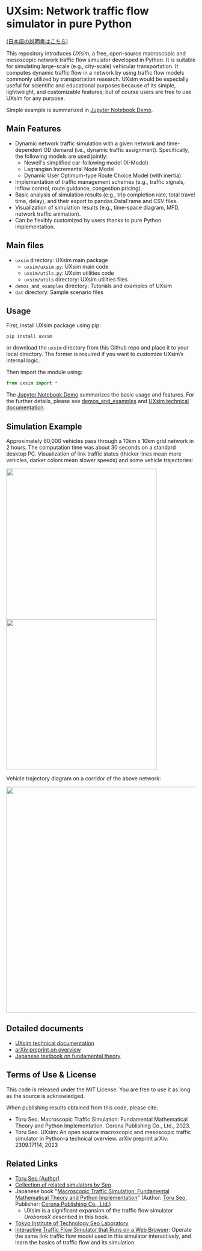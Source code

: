 # UXsim: Network traffic flow simulator in pure Python

[(日本語の説明書はこちら)](https://github.com/toruseo/UXsim/blob/main/README.jp.md)

This repository introduces *UXsim*, a free, open-source macroscopic and mesoscopic network traffic flow simulator developed in Python. 
It is suitable for simulating large-scale (e.g., city-scale) vehicular transportation.
It computes dynamic traffic flow in a network by using traffic flow models commonly utilized by transportation research.
UXsim would be especially useful for scientific and educational purposes because of its simple, lightweight, and customizable features; but of course users are free to use UXsim for any purpose.

Simple example is summarized in [Jupyter Notebook Demo](https://github.com/toruseo/UXsim/blob/main/demos_and_examples/demo_notebook_01en.ipynb).


## Main Features

- Dynamic network traffic simulation with a given network and time-dependent OD demand (i.e., dynamic traffic assignment). Specifically, the following models are used jointly:
	- Newell's simplified car-following model (X-Model)
	- Lagrangian Incremental Node Model
	- Dynamic User Optimum-type Route Choice Model (with inertia)
- Implementation of traffic management schemes (e.g., traffic signals, inflow control, route guidance, congestion pricing).
- Basic analysis of simulation results (e.g., trip completion rate, total travel time, delay), and their export to pandas.DataFrame and CSV files.
- Visualization of simulation results (e.g., time-space diagram, MFD, network traffic animation).
- Can be flexibly customized by users thanks to pure Python implementation.

## Main files

- `uxsim` directory: UXsim main package
	- `uxsim/uxsim.py`: UXsim main code
	- `uxsim/utils.py`: UXsim utilities code
 	- `uxsim/utils` directory:  UXsim utilities files
- `demos_and_examples` directory: Tutorials and examples of UXsim
- `dat` directory: Sample scenario files

## Usage

First, install UXsim package using pip:
```
pip install uxsim
```
or download the `uxsim` directory from this Github repo and place it to your local directory. 
The former is required if you want to customize UXsim’s internal logic.

Then import the module using:
```python
from uxsim import *
```

The [Jupyter Notebook Demo](https://github.com/toruseo/UXsim/blob/main/demos_and_examples/demo_notebook_01en.ipynb) summarizes the basic usage and features.
For the further details, please see [demos_and_examples](https://github.com/toruseo/UXsim/tree/main/demos_and_examples) and [UXsim technical documentation](https://toruseo.jp/UXsim/docs/index.html).

## Simulation Example

Approximately 60,000 vehicles pass through a 10km x 10km grid network in 2 hours. The computation time was about 30 seconds on a standard desktop PC. Visualization of link traffic states (thicker lines mean more vehicles, darker colors mean slower speeds) and some vehicle trajectories:
<p float="left">
<img src="https://github.com/toruseo/UXsim/blob/images/gridnetwork_macro.gif" width="400"/>
<img src="https://github.com/toruseo/UXsim/blob/images/gridnetwork_fancy.gif" width="400"/>
</p>

Vehicle trajectory diagram on a corridor of the above network:

<img src="https://github.com/toruseo/UXsim/blob/images/tsd_traj_links_grid.png" width="600">

## Detailed documents

- [UXsim technical documentation](https://toruseo.jp/UXsim/docs/index.html)
- [arXiv preprint on overview](https://arxiv.org/abs/2309.17114)
- [Japanese textbook on fundamental theory](https://www.coronasha.co.jp/np/isbn/9784339052794/)

## Terms of Use & License

This code is released under the MIT License. You are free to use it as long as the source is acknowledged.

When publishing results obtained from this code, please cite:

- Toru Seo. Macroscopic Traffic Simulation: Fundamental Mathematical Theory and Python Implementation. Corona Publishing Co., Ltd., 2023.
- Toru Seo. UXsim: An open source macroscopic and mesoscopic traffic simulator in Python-a technical overview. arXiv preprint arXiv: 2309.17114, 2023

## Related Links

- [Toru Seo (Author)](https://toruseo.jp/)
- [Collection of related simulators by Seo](https://toruseo.jp/uxsim/)
- Japanese book "[Macroscopic Traffic Simulation: Fundamental Mathematical Theory and Python Implementation](https://www.coronasha.co.jp/np/isbn/9784339052794/)" (Author: [Toru Seo](https://toruseo.jp/), Publisher: [Corona Publishing Co., Ltd.](https://www.coronasha.co.jp/))
	- UXsim is a significant expansion of the traffic flow simulator *UroborosX* described in this book.
- [Tokyo Institute of Technology Seo Laboratory](http://seo.cv.ens.titech.ac.jp/)
- [Interactive Traffic Flow Simulator that Runs on a Web Browser](http://seo.cv.ens.titech.ac.jp/traffic-flow-demo/bottleneck_jp.html): Operate the same link traffic flow model used in this simulator interactively, and learn the basics of traffic flow and its simulation.

